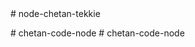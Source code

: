 <!-- curl for user -->

<!-- curl --location 'http://localhost:2424/api/product/add' \
--header 'Content-Type: application/json' \
--data '{
  "title": "Sample Product",
  "description": "This is a sample product created by a user.",
  "display_price": 1200,
  "images": ["image1.jpg", "image2.jpg"],
  "mrp": 1500,
  "discount_price": 1000,
  "is_active": true,
  "is_published": true,
  "role":"user"
}' -->





<!-- curl for admin -->

<!-- curl --location 'http://localhost:2424/api/product/add' \
--header 'Content-Type: application/json' \
--data '{
  "title": "Admin Product",
  "description": "This is a sample product created by admin.",
  "display_price": 1000,
  "role":"admin"
}
' -->#   n o d e - c h e t a n - t e k k i e  
 #   c h e t a n - c o d e - n o d e  
 #   c h e t a n - c o d e - n o d e  
 